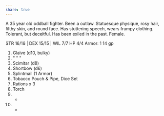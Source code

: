 ```yaml
---
share: true
---
```


A 35 year old oddball fighter. Been a outlaw. Statuesque physique, rosy hair, filthy skin, and round face. Has stuttering speech, wears frumpy clothing. Tolerant, but deceitful. Has been exiled in the past. Female.

STR 16/16 | DEX 15/15 | WIL 7/7
HP 4/4
Armor: 1
14 gp

1. Glaive (d10, bulky)
2. " " "
3. Scimitar (d8)
4. Shortbow (d6)
5. Splintmail (1 Armor)
6. Tobacco Pouch & Pipe, Dice Set
7. Rations x 3
8. Torch
9. -
10.  -